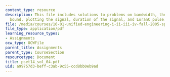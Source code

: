 ```yaml
---
content_type: resource
description: This file includes solutions to problems on bandwidth, theoretical lower
  bound, plotting the signal, duration of the signal, and LoranC pulse.
file: /media/courses/16-01-unified-engineering-i-ii-iii-iv-fall-2005-spring-2006/a99757d3beffc3ab9c55ccd8bb0eb9ad_pset14_sol_04.pdf
file_type: application/pdf
learning_resource_types:
- Assignments
ocw_type: OCWFile
parent_title: Assignments
parent_type: CourseSection
resourcetype: Document
title: pset14_sol_04.pdf
uid: a99757d3-beff-c3ab-9c55-ccd8bb0eb9ad
---
```

